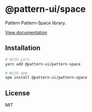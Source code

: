 # @pattern-ui/space

Pattern Pattern-Space library.

[View documentation](https://pattern.icu/)

## Installation

```sh
# With yarn
yarn add @pattern-ui/pattern-space

# With npm
npm install @pattern-ui/pattern-space
```

## License

MIT
